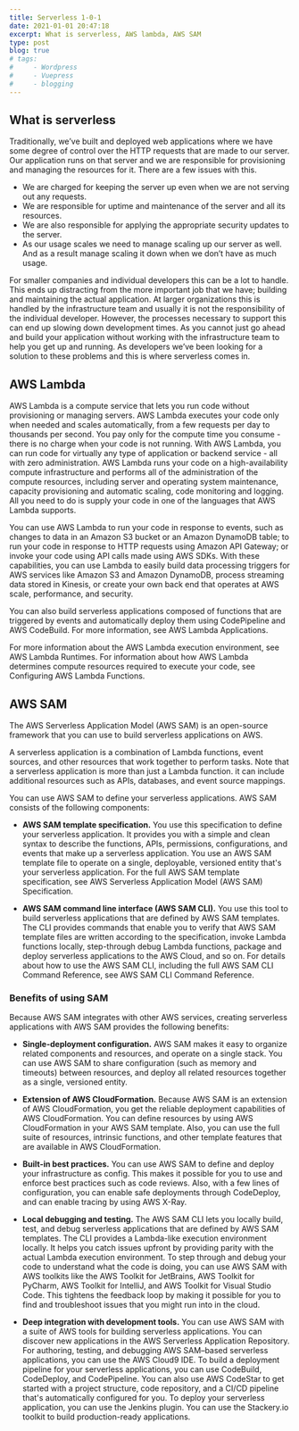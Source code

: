 ```yaml
---
title: Serverless 1-0-1
date: 2021-01-01 20:47:18
excerpt: What is serverless, AWS lambda, AWS SAM
type: post
blog: true
# tags:
#     - Wordpress
#     - Vuepress
#     - blogging
---
```


## What is serverless
Traditionally, we’ve built and deployed web applications where we have some degree of control over the HTTP requests that are made to our server. Our application runs on that server and we are responsible for provisioning and managing the resources for it. There are a few issues with this.

- We are charged for keeping the server up even when we are not serving out any requests.
- We are responsible for uptime and maintenance of the server and all its resources.
- We are also responsible for applying the appropriate security updates to the server.
- As our usage scales we need to manage scaling up our server as well. And as a result manage scaling it down when we don’t have as much usage.

For smaller companies and individual developers this can be a lot to handle. This ends up distracting from the more important job that we have; building and maintaining the actual application. At larger organizations this is handled by the infrastructure team and usually it is not the responsibility of the individual developer. However, the processes necessary to support this can end up slowing down development times. As you cannot just go ahead and build your application without working with the infrastructure team to help you get up and running. As developers we’ve been looking for a solution to these problems and this is where serverless comes in.

## AWS Lambda
AWS Lambda is a compute service that lets you run code without provisioning or managing servers. AWS Lambda executes your code only when needed and scales automatically, from a few requests per day to thousands per second. You pay only for the compute time you consume - there is no charge when your code is not running. With AWS Lambda, you can run code for virtually any type of application or backend service - all with zero administration. AWS Lambda runs your code on a high-availability compute infrastructure and performs all of the administration of the compute resources, including server and operating system maintenance, capacity provisioning and automatic scaling, code monitoring and logging. All you need to do is supply your code in one of the languages that AWS Lambda supports.

You can use AWS Lambda to run your code in response to events, such as changes to data in an Amazon S3 bucket or an Amazon DynamoDB table; to run your code in response to HTTP requests using Amazon API Gateway; or invoke your code using API calls made using AWS SDKs. With these capabilities, you can use Lambda to easily build data processing triggers for AWS services like Amazon S3 and Amazon DynamoDB, process streaming data stored in Kinesis, or create your own back end that operates at AWS scale, performance, and security.

You can also build serverless applications composed of functions that are triggered by events and automatically deploy them using CodePipeline and AWS CodeBuild. For more information, see AWS Lambda Applications.

For more information about the AWS Lambda execution environment, see AWS Lambda Runtimes. For information about how AWS Lambda determines compute resources required to execute your code, see Configuring AWS Lambda Functions.

## AWS SAM

The AWS Serverless Application Model (AWS SAM) is an open-source framework that you can use to build serverless applications on AWS.

A serverless application is a combination of Lambda functions, event sources, and other resources that work together to perform tasks. Note that a serverless application is more than just a Lambda function. it can include additional resources such as APIs, databases, and event source mappings.

You can use AWS SAM to define your serverless applications. AWS SAM consists of the following components:

- **AWS SAM template specification.** You use this specification to define your serverless application. It provides you with a simple and clean syntax to describe the functions, APIs, permissions, configurations, and events that make up a serverless application. You use an AWS SAM template file to operate on a single, deployable, versioned entity that's your serverless application. For the full AWS SAM template specification, see AWS Serverless Application Model (AWS SAM) Specification.

 

- **AWS SAM command line interface (AWS SAM CLI).** You use this tool to build serverless applications that are defined by AWS SAM templates. The CLI provides commands that enable you to verify that AWS SAM template files are written according to the specification, invoke Lambda functions locally, step-through debug Lambda functions, package and deploy serverless applications to the AWS Cloud, and so on. For details about how to use the AWS SAM CLI, including the full AWS SAM CLI Command Reference, see AWS SAM CLI Command Reference.


### Benefits of using SAM

Because AWS SAM integrates with other AWS services, creating serverless applications with AWS SAM provides the following benefits:

- **Single-deployment configuration.** AWS SAM makes it easy to organize related components and resources, and operate on a single stack. You can use AWS SAM to share configuration (such as memory and timeouts) between resources, and deploy all related resources together as a single, versioned entity.

 

- **Extension of AWS CloudFormation.** Because AWS SAM is an extension of AWS CloudFormation, you get the reliable deployment capabilities of AWS CloudFormation. You can define resources by using AWS CloudFormation in your AWS SAM template. Also, you can use the full suite of resources, intrinsic functions, and other template features that are available in AWS CloudFormation.

 

- **Built-in best practices.** You can use AWS SAM to define and deploy your infrastructure as config. This makes it possible for you to use and enforce best practices such as code reviews. Also, with a few lines of configuration, you can enable safe deployments through CodeDeploy, and can enable tracing by using AWS X-Ray.

 

- **Local debugging and testing.** The AWS SAM CLI lets you locally build, test, and debug serverless applications that are defined by AWS SAM templates. The CLI provides a Lambda-like execution environment locally. It helps you catch issues upfront by providing parity with the actual Lambda execution environment. To step through and debug your code to understand what the code is doing, you can use AWS SAM with AWS toolkits like the AWS Toolkit for JetBrains, AWS Toolkit for PyCharm, AWS Toolkit for IntelliJ, and AWS Toolkit for Visual Studio Code. This tightens the feedback loop by making it possible for you to find and troubleshoot issues that you might run into in the cloud.

 

- **Deep integration with development tools.** You can use AWS SAM with a suite of AWS tools for building serverless applications. You can discover new applications in the AWS Serverless Application Repository. For authoring, testing, and debugging AWS SAM–based serverless applications, you can use the AWS Cloud9 IDE. To build a deployment pipeline for your serverless applications, you can use CodeBuild, CodeDeploy, and CodePipeline. You can also use AWS CodeStar to get started with a project structure, code repository, and a CI/CD pipeline that's automatically configured for you. To deploy your serverless application, you can use the Jenkins plugin. You can use the Stackery.io toolkit to build production-ready applications.